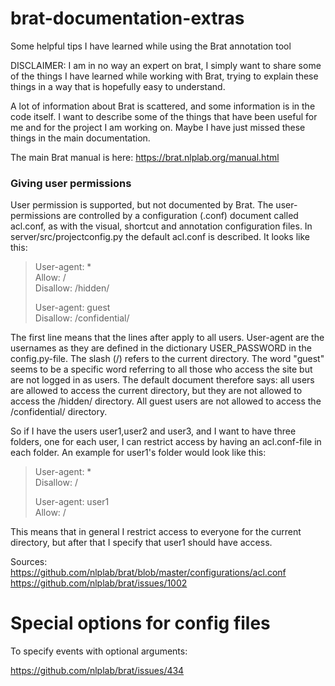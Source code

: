# brat-documentation-extras
Some helpful tips I have learned while using the Brat annotation tool

DISCLAIMER: I am in no way an expert on brat, I simply want to share some of the things I have learned while working with Brat, trying to explain these things in a way that is hopefully easy to understand.

A lot of information about Brat is scattered, and some information is in the code itself. I want to describe some of the things that have been useful for me and for the project I am working on. Maybe I have just missed these things in the main documentation.

The main Brat manual is here:
https://brat.nlplab.org/manual.html


### Giving user permissions
User permission is supported, but not documented by Brat. The user-permissions are controlled by a configuration (.conf)  document called acl.conf, as with the visual, shortcut and annotation configuration files. 
In server/src/projectconfig.py the default acl.conf is described. It looks like this:
> User-agent: *                                                                   
> Allow: /                                                                        
> Disallow: /hidden/                                                              
>                                                                                 
> User-agent: guest                                                               
> Disallow: /confidential/

The first line means that the lines after apply to all users. User-agent are the usernames as they are defined in the dictionary USER_PASSWORD in the config.py-file. The slash (\/) refers to the current directory. 
The word "guest" seems to be a specific word referring to all those who access the site but are not logged in as users.
The default document therefore says: all users are allowed to access the current directory, but they are not allowed to access the /hidden/ directory. All guest users are not allowed to access the /confidential/ directory.

So if I have the users user1,user2 and user3, and I want to have three folders, one for each user, I can restrict access by having an acl.conf-file in each folder. An example for user1's folder would look like this:

> User-agent: *  
> Disallow: /  
>  
> User-agent: user1  
> Allow: /  

This means that in general I restrict access to everyone for the current directory, but after that I specify that user1 should have access.




Sources:  
https://github.com/nlplab/brat/blob/master/configurations/acl.conf  
https://github.com/nlplab/brat/issues/1002  

# Special options for config files


To specify events with optional arguments:

https://github.com/nlplab/brat/issues/434
